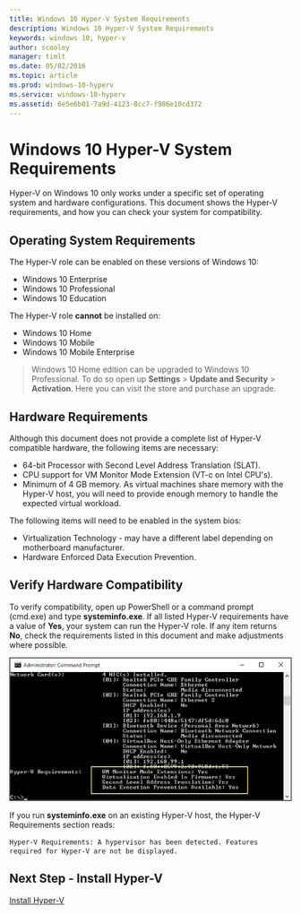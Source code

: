 ```yaml
---
title: Windows 10 Hyper-V System Requirements
description: Windows 10 Hyper-V System Requirements
keywords: windows 10, hyper-v
author: scooley
manager: timlt
ms.date: 05/02/2016
ms.topic: article
ms.prod: windows-10-hyperv
ms.service: windows-10-hyperv
ms.assetid: 6e5e6b01-7a9d-4123-8cc7-f986e10cd372
---
```


# Windows 10 Hyper-V System Requirements

Hyper-V on Windows 10 only works under a specific set of operating system and hardware configurations. This document shows the Hyper-V requirements, and how you can check your system for compatibility.

## Operating System Requirements

The Hyper-V role can be enabled on these versions of Windows 10:

- Windows 10 Enterprise
- Windows 10 Professional
- Windows 10 Education

The Hyper-V role **cannot** be installed on:

- Windows 10 Home
- Windows 10 Mobile
- Windows 10 Mobile Enterprise

>Windows 10 Home edition can be upgraded to Windows 10 Professional. To do so open up **Settings** > **Update and Security** > **Activation**. Here you can visit the store and purchase an upgrade.

## Hardware Requirements

Although this document does not provide a complete list of Hyper-V compatible hardware, the following items are necessary:
	
- 64-bit Processor with Second Level Address Translation (SLAT).
- CPU support for VM Monitor Mode Extension (VT-c on Intel CPU's).
- Minimum of 4 GB memory. As virtual machines share memory with the Hyper-V host, you will need to provide enough memory to handle the expected virtual workload.

The following items will need to be enabled in the system bios:
- Virtualization Technology - may have a different label depending on motherboard manufacturer.
- Hardware Enforced Data Execution Prevention.

## Verify Hardware Compatibility

To verify compatibility, open up PowerShell or a command prompt (cmd.exe) and type **systeminfo.exe**. If all listed Hyper-V requirements have a value of **Yes**, your system can run the Hyper-V role. If any item returns **No**, check the requirements listed in this document and make adjustments where possible.

![](media/SystemInfo_upd.png)

If you run **systeminfo.exe** on an existing Hyper-V host, the Hyper-V Requirements section reads:

```
Hyper-V Requirements: A hypervisor has been detected. Features required for Hyper-V are not be displayed.
```

## Next Step - Install Hyper-V
[Install Hyper-V](walkthrough_install.md)
